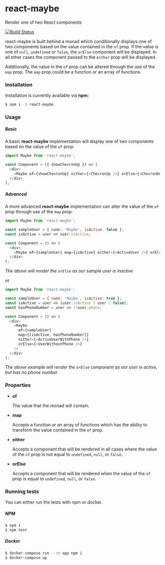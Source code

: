 # react-maybe

Render one of two React components

[![Build Status](https://travis-ci.org/strange-developer/react-maybe.svg?branch=master)](https://travis-ci.org/strange-developer/react-maybe)

react-maybe is built behind a monad which conditionally displays one of two components based on the
value contained in the `of` prop. If the value is one of `null`, `undefined` or `false`, the
`orElse` component will be displayed. In all other cases the component passed to the `either` prop
will be displayed.

Additionally, the value in the `of` prop can be altered through the use of the `map` prop. The `map`
prop could be a function or an array of functions.

### Installation

Installation is currently available via **npm**:

```sh
$ npm i -S react-maybe
```

### Usage

##### Basic

A basic **react-maybe** implementation will display one of two components based on the value of the
`of` prop:

```js
import Maybe from 'react-maybe';

const Component = ({ showChevronUp }) => (
  <div>
    <Maybe of={showChevronUp} either={<ChevronUp />} orElse={<ChevronDown />} />
  </div>
);
```

##### Advanced

A more advanced **react-maybe** implementation can alter the value of the `of` prop through use of
the `map` prop:

```js
import Maybe from 'react-maybe';

const sampleUser = { name: 'Maybe', isActive: false };
const isActive = user => user.isActive;

const Component = () => (
  <div>
    <Maybe of={sampleUser} map={isActive} either={<ActiveUser />} orElse={<InactiveUser />} />
  </div>
);
```

_The above will render the `orElse` as our sample user is inactive_

or

```js
import Maybe from 'react-maybe';

const sampleUser = { name: 'Maybe', isActive: true };
const isActive = user => (user.isActive ? user : false);
const hasPhoneNumber = user => !!user.phone;

const Component = () => (
  <div>
    <Maybe
      of={sampleUser}
      map={[isActive, hasPhoneNumber]}
      either={<ActiveUserWithPhone />}
      orElse={<UserWithoutPhone />}
    />
  </div>
);
```

_The above example will render the `orElse` component as our user is active, but has no phone
number_

### Properties

* **of**

    The value that the monad will contain.

* **map**

    Accepts a function or an array of functions which has the ability to transform the value contained
    in the `of` prop.

* **either**

    Accepts a component that will be rendered in all cases where the value of the `of` prop is not
    equal to `undefined`, `null`, or `false`.

* **orElse**

    Accepts a component that will be rendered when the value of the `of` prop is equal to
    `undefined`, `null`, or `false`.

### Running tests

You can either run the tests with npm or docker.

##### NPM

```sh
$ npm i
$ npm test
```

##### Docker

```sh
$ docker-compose run --rm app npm i
$ docker-compose up
```
